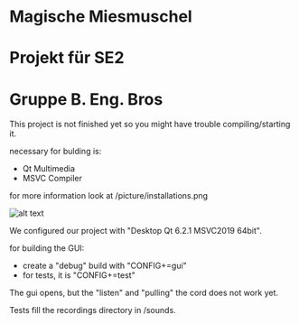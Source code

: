 # Magische Miesmuschel
# Projekt für SE2
# Gruppe B. Eng. Bros

This project is not finished yet so you might have trouble compiling/starting it.

necessary for bulding is: 
- Qt Multimedia
- MSVC Compiler

for more information look at /picture/installations.png

![alt text](https://gitlab.beuth-hochschule.de/bengbros/magische-miesmuschel/-/blob/main/picture/installations.png "Installation")

We configured our project with "Desktop Qt 6.2.1 MSVC2019 64bit".


for building the GUI: 
- create a "debug" build with "CONFIG+=gui"
- for tests, it is "CONFIG+=test"



The gui opens, but the "listen" and "pulling" the cord does not work yet. 

Tests fill the recordings directory in /sounds.
